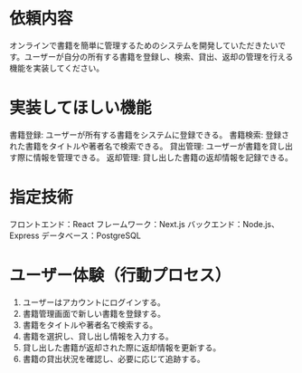 # 依頼内容
オンラインで書籍を簡単に管理するためのシステムを開発していただきたいです。ユーザーが自分の所有する書籍を登録し、検索、貸出、返却の管理を行える機能を実装してください。

# 実装してほしい機能
書籍登録: ユーザーが所有する書籍をシステムに登録できる。
書籍検索: 登録された書籍をタイトルや著者名で検索できる。
貸出管理: ユーザーが書籍を貸し出す際に情報を管理できる。
返却管理: 貸し出した書籍の返却情報を記録できる。

# 指定技術
フロントエンド：React
フレームワーク：Next.js
バックエンド：Node.js、Express
データベース：PostgreSQL

# ユーザー体験（行動プロセス）
1. ユーザーはアカウントにログインする。
2. 書籍管理画面で新しい書籍を登録する。
3. 書籍をタイトルや著者名で検索する。
4. 書籍を選択し、貸し出し情報を入力する。
5. 貸し出した書籍が返却された際に返却情報を更新する。
6. 書籍の貸出状況を確認し、必要に応じて追跡する。